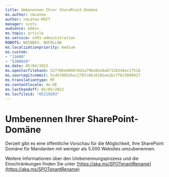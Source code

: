 ```yaml
---
title: Umbenennen Ihrer SharePoint-Domäne
ms.author: cmcatee
author: cmcatee-MSFT
manager: scotv
audience: Admin
ms.topic: article
ms.service: o365-administration
ROBOTS: NOINDEX, NOFOLLOW
ms.localizationpriority: medium
ms.custom:
- "11680"
- "5300028"
ms.date: 05/04/2022
ms.openlocfilehash: 52770be98907dd1a796a9a18a67120248ec2f518
ms.sourcegitcommit: 5cdb7885e5ac2787c6616101ee1bc7fb23809427
ms.translationtype: MT
ms.contentlocale: de-DE
ms.lasthandoff: 05/05/2022
ms.locfileid: "65219283"
---
```

# <a name="rename-your-sharepoint-domain"></a>Umbenennen Ihrer SharePoint-Domäne

Derzeit gibt es eine öffentliche Vorschau für die Möglichkeit, Ihre SharePoint Domäne für Mandanten mit weniger als 5.000 Websites umzubenennen.

Weitere Informationen über den Umbenennungsprozess und die Einschränkungen finden Sie unter [https://aka.ms/SPOTenantRename](https://aka.ms/SPOTenantRename)
